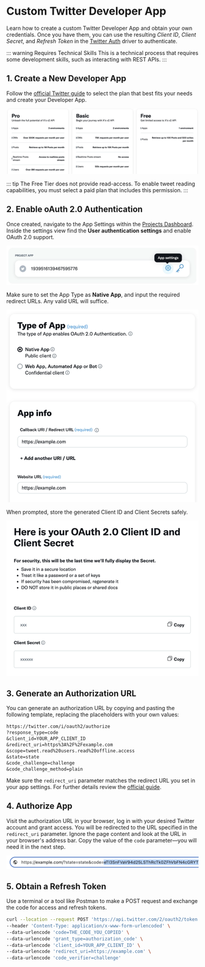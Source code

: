 # Custom Twitter Developer App

Learn how to create a custom Twitter Developer App and obtain your own credentials. Once you have them, you can use the resulting _Client ID_, _Client Secret_, and _Refresh Token_ in the [Twitter Auth](./drivers/twitter) driver to authenticate.

::: warning Requires Technical Skills
This is a technical process that requires some development skills, such as interacting with REST APIs.
:::

## 1. Create a New Developer App

Follow the [official Twitter guide](https://developer.twitter.com/en/docs/twitter-api/getting-started/getting-access-to-the-twitter-api) to select the plan that best fits your needs and create your Developer App.

![Twitter API Plans](./assets/twitter/twitter-api-plans.webp)

::: tip
The Free Tier does not provide read-access. To enable tweet reading capabilities, you must select a paid plan that includes this permission.
:::

## 2. Enable oAuth 2.0 Authentication

Once created, navigate to the App Settings within the [Projects Dashboard](https://developer.x.com/en/portal/projects-and-apps). Inside the settings view find the **User authentication settings** and enable OAuth 2.0 support.

![Twitter App Settings](./assets/twitter/twitter-app-settings.webp)

Make sure to set the App Type as **Native App**, and input the required redirect URLs. Any valid URL will suffice.

![Twitter App Type](./assets/twitter/twitter-app-settings-auth.webp)

When prompted, store the generated Client ID and Client Secrets safely.

![Twitter App oAuth](./assets/twitter/twitter-app-oauth-client-keys.webp)

## 3. Generate an Authorization URL

You can generate an authorization URL by copying and pasting the following template, replacing the placeholders with your own values:

```text
https://twitter.com/i/oauth2/authorize
?response_type=code
&client_id=YOUR_APP_CLIENT_ID
&redirect_uri=https%3A%2F%2Fexample.com
&scope=tweet.read%20users.read%20offline.access
&state=state
&code_challenge=challenge
&code_challenge_method=plain
```

Make sure the `redirect_uri` parameter matches the redirect URL you set in your app settings.
For further details review the [official guide](https://developer.twitter.com/en/docs/authentication/oauth-2-0/user-access-token).

## 4. Authorize App

Visit the authorization URL in your browser, log in with your desired Twitter account and grant access. You will be redirected to the URL specified in the `redirect_uri` parameter. Ignore the page content and look at the URL in your browser's address bar. Copy the value of the `code` parameter—you will need it in the next step.

![Twitter App Authorization](./assets/twitter/twitter-app-authorization.webp)

## 5. Obtain a Refresh Token

Use a terminal or a tool like Postman to make a POST request and exchange the code for access and refresh tokens.

```bash
curl --location --request POST 'https://api.twitter.com/2/oauth2/token' \
--header 'Content-Type: application/x-www-form-urlencoded' \
--data-urlencode 'code=THE_CODE_YOU_COPIED' \
--data-urlencode 'grant_type=authorization_code' \
--data-urlencode 'client_id=YOUR_APP_CLIENT_ID' \
--data-urlencode 'redirect_uri=https://example.com' \
--data-urlencode 'code_verifier=challenge'
```
